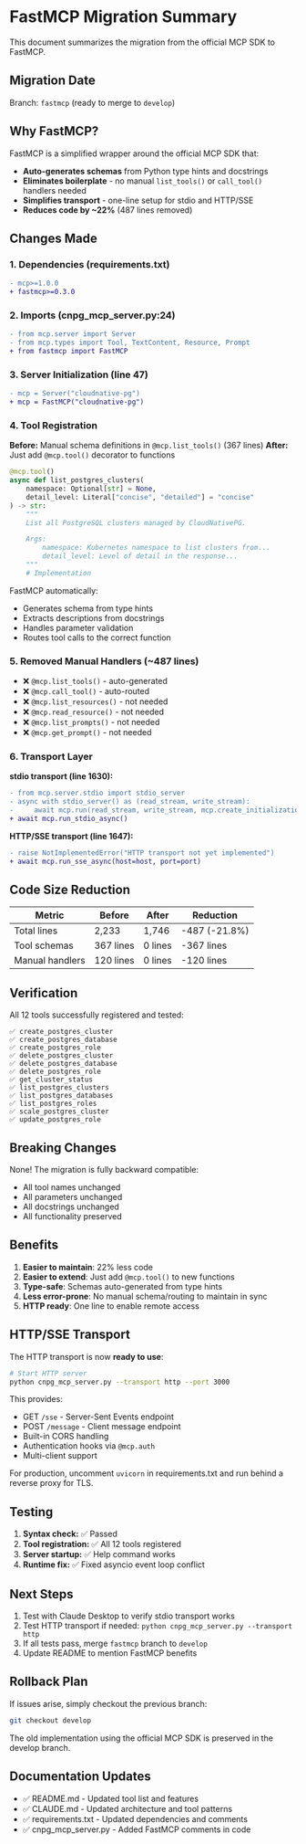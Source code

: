 # FastMCP Migration Summary

This document summarizes the migration from the official MCP SDK to FastMCP.

## Migration Date
Branch: `fastmcp` (ready to merge to `develop`)

## Why FastMCP?

FastMCP is a simplified wrapper around the official MCP SDK that:
- **Auto-generates schemas** from Python type hints and docstrings
- **Eliminates boilerplate** - no manual `list_tools()` or `call_tool()` handlers needed
- **Simplifies transport** - one-line setup for stdio and HTTP/SSE
- **Reduces code by ~22%** (487 lines removed)

## Changes Made

### 1. Dependencies (requirements.txt)
```diff
- mcp>=1.0.0
+ fastmcp>=0.3.0
```

### 2. Imports (cnpg_mcp_server.py:24)
```diff
- from mcp.server import Server
- from mcp.types import Tool, TextContent, Resource, Prompt
+ from fastmcp import FastMCP
```

### 3. Server Initialization (line 47)
```diff
- mcp = Server("cloudnative-pg")
+ mcp = FastMCP("cloudnative-pg")
```

### 4. Tool Registration
**Before:** Manual schema definitions in `@mcp.list_tools()` (367 lines)
**After:** Just add `@mcp.tool()` decorator to functions

```python
@mcp.tool()
async def list_postgres_clusters(
    namespace: Optional[str] = None,
    detail_level: Literal["concise", "detailed"] = "concise"
) -> str:
    """
    List all PostgreSQL clusters managed by CloudNativePG.

    Args:
        namespace: Kubernetes namespace to list clusters from...
        detail_level: Level of detail in the response...
    """
    # Implementation
```

FastMCP automatically:
- Generates schema from type hints
- Extracts descriptions from docstrings
- Handles parameter validation
- Routes tool calls to the correct function

### 5. Removed Manual Handlers (~487 lines)
- ❌ `@mcp.list_tools()` - auto-generated
- ❌ `@mcp.call_tool()` - auto-routed
- ❌ `@mcp.list_resources()` - not needed
- ❌ `@mcp.read_resource()` - not needed
- ❌ `@mcp.list_prompts()` - not needed
- ❌ `@mcp.get_prompt()` - not needed

### 6. Transport Layer

**stdio transport (line 1630):**
```diff
- from mcp.server.stdio import stdio_server
- async with stdio_server() as (read_stream, write_stream):
-     await mcp.run(read_stream, write_stream, mcp.create_initialization_options())
+ await mcp.run_stdio_async()
```

**HTTP/SSE transport (line 1647):**
```diff
- raise NotImplementedError("HTTP transport not yet implemented")
+ await mcp.run_sse_async(host=host, port=port)
```

## Code Size Reduction

| Metric | Before | After | Reduction |
|--------|--------|-------|-----------|
| Total lines | 2,233 | 1,746 | -487 (-21.8%) |
| Tool schemas | 367 lines | 0 lines | -367 lines |
| Manual handlers | 120 lines | 0 lines | -120 lines |

## Verification

All 12 tools successfully registered and tested:
```
✅ create_postgres_cluster
✅ create_postgres_database
✅ create_postgres_role
✅ delete_postgres_cluster
✅ delete_postgres_database
✅ delete_postgres_role
✅ get_cluster_status
✅ list_postgres_clusters
✅ list_postgres_databases
✅ list_postgres_roles
✅ scale_postgres_cluster
✅ update_postgres_role
```

## Breaking Changes

None! The migration is fully backward compatible:
- All tool names unchanged
- All parameters unchanged
- All docstrings unchanged
- All functionality preserved

## Benefits

1. **Easier to maintain**: 22% less code
2. **Easier to extend**: Just add `@mcp.tool()` to new functions
3. **Type-safe**: Schemas auto-generated from type hints
4. **Less error-prone**: No manual schema/routing to maintain in sync
5. **HTTP ready**: One line to enable remote access

## HTTP/SSE Transport

The HTTP transport is now **ready to use**:

```bash
# Start HTTP server
python cnpg_mcp_server.py --transport http --port 3000
```

This provides:
- GET `/sse` - Server-Sent Events endpoint
- POST `/message` - Client message endpoint
- Built-in CORS handling
- Authentication hooks via `@mcp.auth`
- Multi-client support

For production, uncomment `uvicorn` in requirements.txt and run behind a reverse proxy for TLS.

## Testing

1. **Syntax check:** ✅ Passed
2. **Tool registration:** ✅ All 12 tools registered
3. **Server startup:** ✅ Help command works
4. **Runtime fix:** ✅ Fixed asyncio event loop conflict

## Next Steps

1. Test with Claude Desktop to verify stdio transport works
2. Test HTTP transport if needed: `python cnpg_mcp_server.py --transport http`
3. If all tests pass, merge `fastmcp` branch to `develop`
4. Update README to mention FastMCP benefits

## Rollback Plan

If issues arise, simply checkout the previous branch:
```bash
git checkout develop
```

The old implementation using the official MCP SDK is preserved in the develop branch.

## Documentation Updates

- ✅ README.md - Updated tool list and features
- ✅ CLAUDE.md - Updated architecture and tool patterns
- ✅ requirements.txt - Updated dependencies and comments
- ✅ cnpg_mcp_server.py - Added FastMCP comments in code
